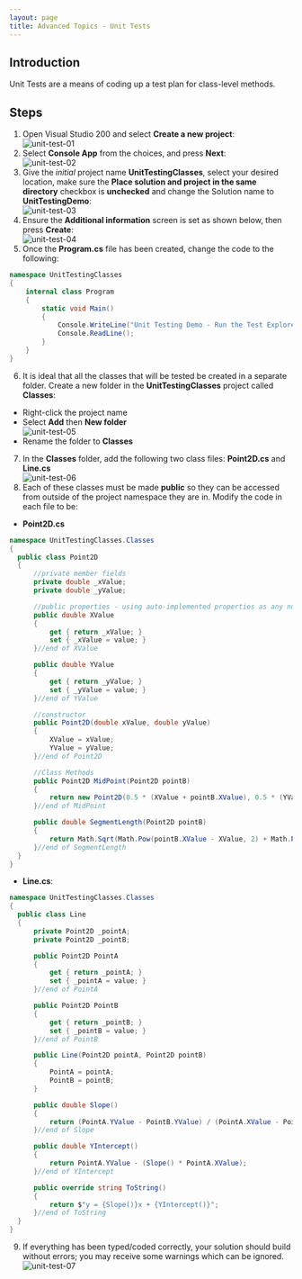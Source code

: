 ```yaml
---
layout: page
title: Advanced Topics - Unit Tests
---
```


## Introduction
Unit Tests are a means of coding up a test plan for class-level methods.

## Steps
1. Open Visual Studio 200 and select **Create a new project**:<br>
![unit-test-01](files/unit-test-01.jpg)
2. Select **Console App** from the choices, and press **Next**:<br>
![unit-test-02](files/unit-test-02.jpg)
3. Give the _initial_ project name **UnitTestingClasses**, select your desired location, make sure the **Place solution and project in the same directory** checkbox is **unchecked** and change the Solution name to **UnitTestingDemo**:<br>
![unit-test-03](files/unit-test-03.jpg)
4. Ensure the **Additional information** screen is set as shown below, then press **Create**:<br>
![unit-test-04](files/unit-test-04.jpg)
5. Once the **Program.cs** file has been created, change the code to the following:<br>

```csharp
namespace UnitTestingClasses
{
    internal class Program
    {
        static void Main()
        {
            Console.WriteLine("Unit Testing Demo - Run the Test Explorer");
            Console.ReadLine();
        }
    }
}
```

6. It is ideal that all the classes that will be tested be created in a separate folder. Create a new folder in the **UnitTestingClasses** project called **Classes**:
  * Right-click the project name
  * Select **Add** then **New folder**<br>![unit-test-05](files/unit-test-05.jpg)
  * Rename the folder to **Classes**
7. In the **Classes** folder, add the following two class files: **Point2D.cs** and **Line.cs**<br>![unit-test-06](files/unit-test-06.jpg)
8. Each of these classes must be made **public** so they can be accessed from outside of the project namespace they are in. Modify the code in each file to be:
  * **Point2D.cs**<br>

  ```csharp
  namespace UnitTestingClasses.Classes
{
    public class Point2D
    {
        //private member fields
        private double _xValue;
        private double _yValue;

        //public properties - using auto-implemented properties as any number is valid
        public double XValue
        {
            get { return _xValue; }
            set { _xValue = value; }
        }//end of XValue

        public double YValue
        {
            get { return _yValue; }
            set { _yValue = value; }
        }//end of YValue

        //constructor
        public Point2D(double xValue, double yValue)
        {
            XValue = xValue;
            YValue = yValue;
        }//end of Point2D

        //Class Methods
        public Point2D MidPoint(Point2D pointB)
        {
            return new Point2D(0.5 * (XValue + pointB.XValue), 0.5 * (YValue + pointB.YValue));
        }//end of MidPoint

        public double SegmentLength(Point2D pointB)
        {
            return Math.Sqrt(Math.Pow(pointB.XValue - XValue, 2) + Math.Pow(pointB.YValue - YValue, 2));
        }//end of SegmentLength
    }
}
  ```

  * **Line.cs**:<br>

  ```csharp
namespace UnitTestingClasses.Classes
{
    public class Line
    {
        private Point2D _pointA;
        private Point2D _pointB;

        public Point2D PointA
        {
            get { return _pointA; }
            set { _pointA = value; }
        }//end of PointA

        public Point2D PointB
        {
            get { return _pointB; }
            set { _pointB = value; }
        }//end of PointB

        public Line(Point2D pointA, Point2D pointB)
        {
            PointA = pointA;
            PointB = pointB;
        }

        public double Slope()
        {
            return (PointA.YValue - PointB.YValue) / (PointA.XValue - PointB.XValue);
        }//end of Slope

        public double YIntercept()
        {
            return PointA.YValue - (Slope() * PointA.XValue);
        }//end of YIntercept

        public override string ToString()
        {
            return $"y = {Slope()}x + {YIntercept()}";
        }//end of ToString
    }
}
  ```

9. If everything has been typed/coded correctly, your solution should build without errors; you may receive some warnings which can be ignored.<br>![unit-test-07](files/unit-test-07.jpg)